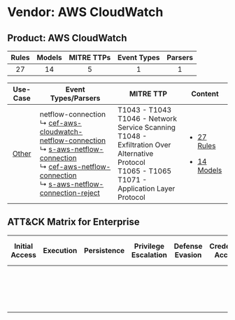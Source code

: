 Vendor: AWS CloudWatch
======================
Product: AWS CloudWatch
-----------------------
| Rules | Models | MITRE TTPs | Event Types | Parsers |
|:-----:|:------:|:----------:|:-----------:|:-------:|
|  27   |   14   |     5      |      1      |    1    |

|                Use-Case                | Event Types/Parsers                                                                                                                                                                                                                                                                                                                                                                                                 | MITRE TTP                                                                                                                                                      | Content                                                                                                          |
|:--------------------------------------:| ------------------------------------------------------------------------------------------------------------------------------------------------------------------------------------------------------------------------------------------------------------------------------------------------------------------------------------------------------------------------------------------------------------------- | -------------------------------------------------------------------------------------------------------------------------------------------------------------- | ---------------------------------------------------------------------------------------------------------------- |
| [Other](../../../UseCases/uc_other.md) |  netflow-connection<br> ↳ [cef-aws-cloudwatch-netflow-connection](Parsers/parserContent_cef-aws-cloudwatch-netflow-connection.md)<br> ↳ [s-aws-netflow-connection](Parsers/parserContent_s-aws-netflow-connection.md)<br> ↳ [cef-aws-netflow-connection](Parsers/parserContent_cef-aws-netflow-connection.md)<br> ↳ [s-aws-netflow-connection-reject](Parsers/parserContent_s-aws-netflow-connection-reject.md)<br> | T1043 - T1043<br>T1046 - Network Service Scanning<br>T1048 - Exfiltration Over Alternative Protocol<br>T1065 - T1065<br>T1071 - Application Layer Protocol<br> | [<ul><li>27 Rules</li></ul><ul><li>14 Models</li></ul>](Rules_Models/r_m_aws_cloudwatch_aws_cloudwatch_Other.md) |

ATT&CK Matrix for Enterprise
----------------------------
| Initial Access | Execution | Persistence | Privilege Escalation | Defense Evasion | Credential Access | Discovery                                                                     | Lateral Movement | Collection | Command and Control                                                             | Exfiltration                                                                                | Impact |
| -------------- | --------- | ----------- | -------------------- | --------------- | ----------------- | ----------------------------------------------------------------------------- | ---------------- | ---------- | ------------------------------------------------------------------------------- | ------------------------------------------------------------------------------------------- | ------ |
|                |           |             |                      |                 |                   | [Network Service Scanning](https://attack.mitre.org/techniques/T1046)<br><br> |                  |            | [Application Layer Protocol](https://attack.mitre.org/techniques/T1071)<br><br> | [Exfiltration Over Alternative Protocol](https://attack.mitre.org/techniques/T1048)<br><br> |        |